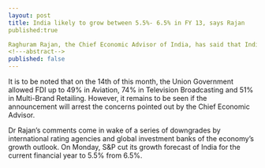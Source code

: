 ```yaml
---
layout: post
title: India likely to grow between 5.5%- 6.5% in FY 13, says Rajan
published:true

Raghuram Rajan, the Chief Economic Advisor of India, has said that India’s GDP is likely to grow between 5.5-6.5% in this fiscal year. He added that the slow pace of current investment would mean that recovery would be slower than expected.
<!---abstract-->
published: false
---
```


It is to be noted that on the 14th of this month, the Union Government allowed FDI up to 49% in Aviation, 74% in Television Broadcasting and 51% in Multi-Brand Retailing. However, it remains to be seen if the announcement will arrest the concerns pointed out by the Chief Economic Advisor.

Dr Rajan’s comments come in wake of a series of downgrades by international rating agencies and global investment banks of the economy’s growth outlook. On Monday, S&P cut its growth forecast of India for the current financial year to 5.5% from 6.5%.